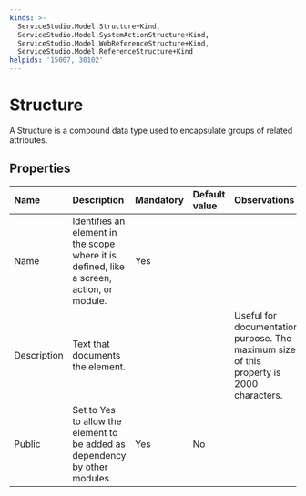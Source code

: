 ```yaml
---
kinds: >-
  ServiceStudio.Model.Structure+Kind,
  ServiceStudio.Model.SystemActionStructure+Kind,
  ServiceStudio.Model.WebReferenceStructure+Kind,
  ServiceStudio.Model.ReferenceStructure+Kind
helpids: '15007, 30102'
---
```


# Structure

A Structure is a compound data type used to encapsulate groups of related attributes.

## Properties

| Name | Description | Mandatory | Default value | Observations |
| :--- | :--- | :--- | :--- | :--- |
| Name | Identifies an element in the scope where it is defined, like a screen, action, or module. | Yes |  |  |
| Description | Text that documents the element. |  |  | Useful for documentation purpose. The maximum size of this property is 2000 characters. |
| Public | Set to Yes to allow the element to be added as dependency by other modules. | Yes | No |  |

